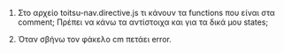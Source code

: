 1) Στο αρχείο toitsu-nav.directive.js τι κάνουν τα functions που είναι στα comment; Πρέπει να κάνω τα αντίστοιχα και για τα δικά μου states; 

2) Όταν σβήνω τον φάκελο cm πετάει error.

